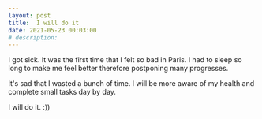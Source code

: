 ```yaml
---
layout: post
title:  I will do it
date: 2021-05-23 00:03:00
# description: 
---
```


I got sick. It was the first time that I felt so bad in Paris. I had to sleep so long to make me feel better therefore postponing many progresses.

It's sad that I wasted a bunch of time. I will be more aware of my health and complete small tasks day by day.

I will do it. :))
